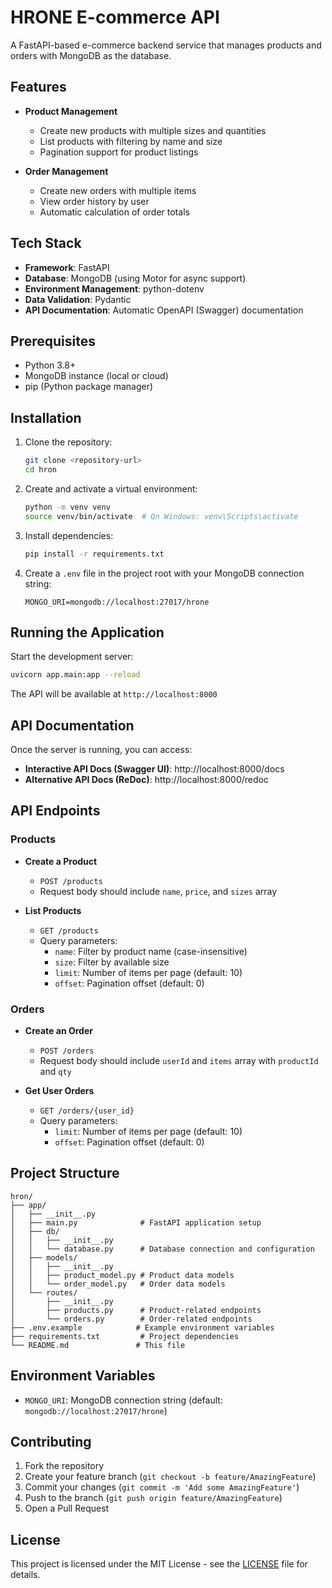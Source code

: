 # HRONE E-commerce API

A FastAPI-based e-commerce backend service that manages products and orders with MongoDB as the database.

## Features

- **Product Management**
  - Create new products with multiple sizes and quantities
  - List products with filtering by name and size
  - Pagination support for product listings

- **Order Management**
  - Create new orders with multiple items
  - View order history by user
  - Automatic calculation of order totals

## Tech Stack

- **Framework**: FastAPI
- **Database**: MongoDB (using Motor for async support)
- **Environment Management**: python-dotenv
- **Data Validation**: Pydantic
- **API Documentation**: Automatic OpenAPI (Swagger) documentation

## Prerequisites

- Python 3.8+
- MongoDB instance (local or cloud)
- pip (Python package manager)

## Installation

1. Clone the repository:
   ```bash
   git clone <repository-url>
   cd hron
   ```

2. Create and activate a virtual environment:
   ```bash
   python -m venv venv
   source venv/bin/activate  # On Windows: venv\Scripts\activate
   ```

3. Install dependencies:
   ```bash
   pip install -r requirements.txt
   ```

4. Create a `.env` file in the project root with your MongoDB connection string:
   ```env
   MONGO_URI=mongodb://localhost:27017/hrone
   ```

## Running the Application

Start the development server:
```bash
uvicorn app.main:app --reload
```

The API will be available at `http://localhost:8000`

## API Documentation

Once the server is running, you can access:

- **Interactive API Docs (Swagger UI)**: http://localhost:8000/docs
- **Alternative API Docs (ReDoc)**: http://localhost:8000/redoc

## API Endpoints

### Products

- **Create a Product**
  - `POST /products`
  - Request body should include `name`, `price`, and `sizes` array

- **List Products**
  - `GET /products`
  - Query parameters:
    - `name`: Filter by product name (case-insensitive)
    - `size`: Filter by available size
    - `limit`: Number of items per page (default: 10)
    - `offset`: Pagination offset (default: 0)

### Orders

- **Create an Order**
  - `POST /orders`
  - Request body should include `userId` and `items` array with `productId` and `qty`

- **Get User Orders**
  - `GET /orders/{user_id}`
  - Query parameters:
    - `limit`: Number of items per page (default: 10)
    - `offset`: Pagination offset (default: 0)

## Project Structure

```
hron/
├── app/
│   ├── __init__.py
│   ├── main.py              # FastAPI application setup
│   ├── db/
│   │   ├── __init__.py
│   │   └── database.py      # Database connection and configuration
│   ├── models/
│   │   ├── __init__.py
│   │   ├── product_model.py # Product data models
│   │   └── order_model.py   # Order data models
│   └── routes/
│       ├── __init__.py
│       ├── products.py      # Product-related endpoints
│       └── orders.py        # Order-related endpoints
├── .env.example            # Example environment variables
├── requirements.txt         # Project dependencies
└── README.md               # This file
```

## Environment Variables

- `MONGO_URI`: MongoDB connection string (default: `mongodb://localhost:27017/hrone`)

## Contributing

1. Fork the repository
2. Create your feature branch (`git checkout -b feature/AmazingFeature`)
3. Commit your changes (`git commit -m 'Add some AmazingFeature'`)
4. Push to the branch (`git push origin feature/AmazingFeature`)
5. Open a Pull Request

## License

This project is licensed under the MIT License - see the [LICENSE](LICENSE) file for details.
